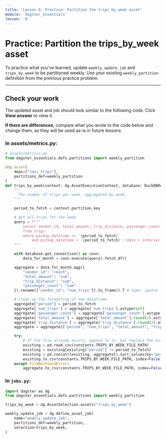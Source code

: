 ```yaml
---
title: 'Lesson 8: Practice: Partition the trips_by_week asset'
module: 'dagster_essentials'
lesson: '8'
---
```


# Practice: Partition the trips_by_week asset

To practice what you’ve learned, update `weekly_update_job` and `trips_by_week` to be partitioned weekly. Use your existing `weekly_partition` definition from the previous practice problem.

---

## Check your work

The updated asset and job should look similar to the following code. Click **View answer** to view it.

**If there are differences**, compare what you wrote to the code below and change them, as they will be used as-is in future lessons.

### In assets/metrics.py:

```python {% obfuscated="true" %}
# assets/metrics.py
from dagster_essentials.defs.partitions import weekly_partition

@dg.asset(
    deps=["taxi_trips"],
    partitions_def=weekly_partition
)
def trips_by_week(context: dg.AssetExecutionContext, database: DuckDBResource) -> None:
    """
      The number of trips per week, aggregated by week.
    """

    period_to_fetch = context.partition_key

    # get all trips for the week
    query = f"""
        select vendor_id, total_amount, trip_distance, passenger_count
        from trips
        where pickup_datetime >= '{period_to_fetch}'
            and pickup_datetime < '{period_to_fetch}'::date + interval '1 week'
    """

    with database.get_connection() as conn:
        data_for_month = conn.execute(query).fetch_df()

    aggregate = data_for_month.agg({
        "vendor_id": "count",
        "total_amount": "sum",
        "trip_distance": "sum",
        "passenger_count": "sum"
    }).rename({"vendor_id": "num_trips"}).to_frame().T # type: ignore

    # clean up the formatting of the dataframe
    aggregate["period"] = period_to_fetch
    aggregate['num_trips'] = aggregate['num_trips'].astype(int)
    aggregate['passenger_count'] = aggregate['passenger_count'].astype(int)
    aggregate['total_amount'] = aggregate['total_amount'].round(2).astype(float)
    aggregate['trip_distance'] = aggregate['trip_distance'].round(2).astype(float)
    aggregate = aggregate[["period", "num_trips", "total_amount", "trip_distance", "passenger_count"]]

    try:
        # If the file already exists, append to it, but replace the existing month's data
        existing = pd.read_csv(constants.TRIPS_BY_WEEK_FILE_PATH)
        existing = existing[existing["period"] != period_to_fetch]
        existing = pd.concat([existing, aggregate]).sort_values(by="period")
        existing.to_csv(constants.TRIPS_BY_WEEK_FILE_PATH, index=False)
    except FileNotFoundError:
        aggregate.to_csv(constants.TRIPS_BY_WEEK_FILE_PATH, index=False)
```

### In `jobs.py`:

```python {% obfuscated="true" %}
import dagster as dg
from dagster_essentials.defs.partitions import weekly_partition

trips_by_week = dg.AssetSelection.assets("trips_by_week")

weekly_update_job = dg.define_asset_job(
    name="weekly_update_job",
    partitions_def=weekly_partition,
    selection=trips_by_week,
)
```
